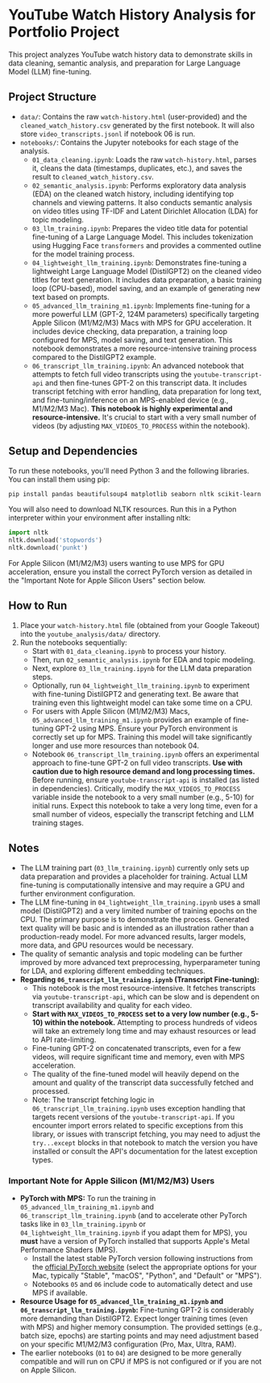 # YouTube Watch History Analysis for Portfolio Project

This project analyzes YouTube watch history data to demonstrate skills in data cleaning, semantic analysis, and preparation for Large Language Model (LLM) fine-tuning.

## Project Structure

- `data/`: Contains the raw `watch-history.html` (user-provided) and the `cleaned_watch_history.csv` generated by the first notebook. It will also store `video_transcripts.jsonl` if notebook 06 is run.
- `notebooks/`: Contains the Jupyter notebooks for each stage of the analysis.
    - `01_data_cleaning.ipynb`: Loads the raw `watch-history.html`, parses it, cleans the data (timestamps, duplicates, etc.), and saves the result to `cleaned_watch_history.csv`.
    - `02_semantic_analysis.ipynb`: Performs exploratory data analysis (EDA) on the cleaned watch history, including identifying top channels and viewing patterns. It also conducts semantic analysis on video titles using TF-IDF and Latent Dirichlet Allocation (LDA) for topic modeling.
    - `03_llm_training.ipynb`: Prepares the video title data for potential fine-tuning of a Large Language Model. This includes tokenization using Hugging Face `transformers` and provides a commented outline for the model training process.
    - `04_lightweight_llm_training.ipynb`: Demonstrates fine-tuning a lightweight Large Language Model (DistilGPT2) on the cleaned video titles for text generation. It includes data preparation, a basic training loop (CPU-based), model saving, and an example of generating new text based on prompts.
    - `05_advanced_llm_training_m1.ipynb`: Implements fine-tuning for a more powerful LLM (GPT-2, 124M parameters) specifically targeting Apple Silicon (M1/M2/M3) Macs with MPS for GPU acceleration. It includes device checking, data preparation, a training loop configured for MPS, model saving, and text generation. This notebook demonstrates a more resource-intensive training process compared to the DistilGPT2 example.
    - `06_transcript_llm_training.ipynb`: An advanced notebook that attempts to fetch full video transcripts using the `youtube-transcript-api` and then fine-tunes GPT-2 on this transcript data. It includes transcript fetching with error handling, data preparation for long text, and fine-tuning/inference on an MPS-enabled device (e.g., M1/M2/M3 Mac). **This notebook is highly experimental and resource-intensive.** It's crucial to start with a very small number of videos (by adjusting `MAX_VIDEOS_TO_PROCESS` within the notebook).

## Setup and Dependencies

To run these notebooks, you'll need Python 3 and the following libraries. You can install them using pip:

```bash
pip install pandas beautifulsoup4 matplotlib seaborn nltk scikit-learn transformers torch youtube-transcript-api
```

You will also need to download NLTK resources. Run this in a Python interpreter within your environment after installing nltk:

```python
import nltk
nltk.download('stopwords')
nltk.download('punkt')
```
For Apple Silicon (M1/M2/M3) users wanting to use MPS for GPU acceleration, ensure you install the correct PyTorch version as detailed in the "Important Note for Apple Silicon Users" section below.

## How to Run

1.  Place your `watch-history.html` file (obtained from your Google Takeout) into the `youtube_analysis/data/` directory.
2.  Run the notebooks sequentially:
    *   Start with `01_data_cleaning.ipynb` to process your history.
    *   Then, run `02_semantic_analysis.ipynb` for EDA and topic modeling.
    *   Next, explore `03_llm_training.ipynb` for the LLM data preparation steps.
    *   Optionally, run `04_lightweight_llm_training.ipynb` to experiment with fine-tuning DistilGPT2 and generating text. Be aware that training even this lightweight model can take some time on a CPU.
    *   For users with Apple Silicon (M1/M2/M3) Macs, `05_advanced_llm_training_m1.ipynb` provides an example of fine-tuning GPT-2 using MPS. Ensure your PyTorch environment is correctly set up for MPS. Training this model will take significantly longer and use more resources than notebook 04.
    *   Notebook `06_transcript_llm_training.ipynb` offers an experimental approach to fine-tune GPT-2 on full video transcripts. **Use with caution due to high resource demand and long processing times.** Before running, ensure `youtube-transcript-api` is installed (as listed in dependencies). Critically, modify the `MAX_VIDEOS_TO_PROCESS` variable inside the notebook to a very small number (e.g., 5-10) for initial runs. Expect this notebook to take a very long time, even for a small number of videos, especially the transcript fetching and LLM training stages.

## Notes

- The LLM training part (`03_llm_training.ipynb`) currently only sets up data preparation and provides a placeholder for training. Actual LLM fine-tuning is computationally intensive and may require a GPU and further environment configuration.
- The LLM fine-tuning in `04_lightweight_llm_training.ipynb` uses a small model (DistilGPT2) and a very limited number of training epochs on the CPU. The primary purpose is to demonstrate the process. Generated text quality will be basic and is intended as an illustration rather than a production-ready model. For more advanced results, larger models, more data, and GPU resources would be necessary.
- The quality of semantic analysis and topic modeling can be further improved by more advanced text preprocessing, hyperparameter tuning for LDA, and exploring different embedding techniques.
- **Regarding `06_transcript_llm_training.ipynb` (Transcript Fine-tuning):**
    - This notebook is the most resource-intensive. It fetches transcripts via `youtube-transcript-api`, which can be slow and is dependent on transcript availability and quality for each video.
    - **Start with `MAX_VIDEOS_TO_PROCESS` set to a very low number (e.g., 5-10) within the notebook.** Attempting to process hundreds of videos will take an extremely long time and may exhaust resources or lead to API rate-limiting.
    - Fine-tuning GPT-2 on concatenated transcripts, even for a few videos, will require significant time and memory, even with MPS acceleration.
    - The quality of the fine-tuned model will heavily depend on the amount and quality of the transcript data successfully fetched and processed.
    - Note: The transcript fetching logic in `06_transcript_llm_training.ipynb` uses exception handling that targets recent versions of the `youtube-transcript-api`. If you encounter import errors related to specific exceptions from this library, or issues with transcript fetching, you may need to adjust the `try...except` blocks in that notebook to match the version you have installed or consult the API's documentation for the latest exception types.

### Important Note for Apple Silicon (M1/M2/M3) Users

- **PyTorch with MPS:** To run the training in `05_advanced_llm_training_m1.ipynb` and `06_transcript_llm_training.ipynb` (and to accelerate other PyTorch tasks like in `03_llm_training.ipynb` or `04_lightweight_llm_training.ipynb` if you adapt them for MPS), you **must** have a version of PyTorch installed that supports Apple's Metal Performance Shaders (MPS).
    - Install the latest stable PyTorch version following instructions from the [official PyTorch website](https://pytorch.org/get-started/locally/) (select the appropriate options for your Mac, typically "Stable", "macOS", "Python", and "Default" or "MPS").
    - Notebooks `05` and `06` include code to automatically detect and use MPS if available.
- **Resource Usage for `05_advanced_llm_training_m1.ipynb` and `06_transcript_llm_training.ipynb`:** Fine-tuning GPT-2 is considerably more demanding than DistilGPT2. Expect longer training times (even with MPS) and higher memory consumption. The provided settings (e.g., batch size, epochs) are starting points and may need adjustment based on your specific M1/M2/M3 configuration (Pro, Max, Ultra, RAM).
- The earlier notebooks (`01` to `04`) are designed to be more generally compatible and will run on CPU if MPS is not configured or if you are not on Apple Silicon.
```
